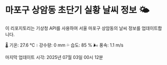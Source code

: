 
# 마포구 상암동 초단기 실황 날씨 정보 🌤️

이 리포지토리는 기상청 API를 사용하여 서울 마포구 상암동의 날씨 정보를 업데이트합니다. 

🌡️ 기온: 27.6 ℃
💧 강수량: 0 mm
💦 습도: 85 %
🌬️ 풍속: 1.1 m/s

마지막 업데이트 시각: 2025년 07월 03일 00시 12분    
